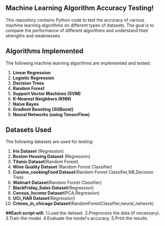 ## Machine Learning Algorithm Accuracy Testing!

This repository contains Python code to test the accuracy of various machine learning algorithms on different types of datasets. The goal is to compare the performance of different algorithms and understand their strengths and weaknesses.

## Algorithms Implemented
The following machine learning algorithms are implemented and tested:
1. **Linear Regression**
2. **Logistic Regression**
3. **Decision Trees**
4. **Random Forest**
5. **Support Vector Machines (SVM)**
6. **K-Nearest Neighbors (KNN)**
7. **Naive Bayes**
8. **Gradient Boosting (XGBoost)**
9. **Neural Networks (using TensorFlow)**


## Datasets Used
The following datasets are used for testing:
1. **Iris Dataset** (Regression)
2. **Boston Housing Dataset** (Regression)
3. **Titanic Dataset**(Random Forest)
4. **Wine Quality Dataset** (Random Forest Classifier)
5. **Cuisine_cookingFood Dataset**(Random Forest Classifier,NB,Decision Tree)
6. **Walmart Dataset**(Random Forest Classifier)
7. **BlackFriday_Sales Dataset**(Regression)
8. **Census_Income Dataset**(PCA,Regression)
9. **UCI_HAR Dataset**(Regression)
10. **Crimes_in_chicago Dataset**(RandomForestClassifier,neural_network)


   

**##Each script will:**
1.Load the dataset.
2.Preprocess the data (if necessary).
3.Train the model.
4.Evaluate the model's accuracy.
5.Print the results.
